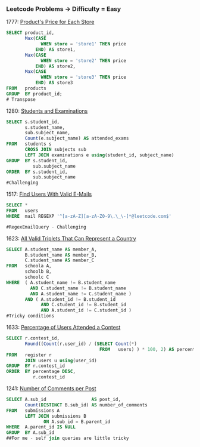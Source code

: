### Leetcode Problems -> Difficulty = Easy

1777: [Product's Price for Each Store](https://leetcode.com/problems/products-price-for-each-store/)

```sql
SELECT product_id,
       Max(CASE
             WHEN store = 'store1' THEN price
           END) AS store1,
       Max(CASE
             WHEN store = 'store2' THEN price
           END) AS store2,
       Max(CASE
             WHEN store = 'store3' THEN price
           END) AS store3
FROM   products
GROUP  BY product_id; 
# Transpose
```
1280: [Students and Examinations](https://leetcode.com/problems/students-and-examinations/)

~~~sql
SELECT s.student_id,
       s.student_name,
       sub.subject_name,
       Count(e.subject_name) AS attended_exams
FROM   students s
       CROSS JOIN subjects sub
       LEFT JOIN examinations e using(student_id, subject_name)
GROUP  BY s.student_id,
          sub.subject_name
ORDER  BY s.student_id,
          sub.subject_name
#Challenging
~~~
1517: [Find Users With Valid E-Mails](https://leetcode.com/problems/find-users-with-valid-e-mails/)

```sql
SELECT *
FROM   users
WHERE  mail REGEXP '^[a-zA-Z][a-zA-Z0-9\.\_\-]*@leetcode.com$'

#RegexEmailQuery - Challenging
```
1623: [All Valid Triplets That Can Represent a Country](https://leetcode.com/problems/all-valid-triplets-that-can-represent-a-country/)

```sql
SELECT A.student_name AS member_A,
       B.student_name AS member_B,
       C.student_name AS member_C
FROM   schoola A,
       schoolb B,
       schoolc C
WHERE  ( A.student_name != B.student_name
         AND C.student_name != B.student_name
         AND A.student_name != C.student_name )
       AND ( A.student_id != B.student_id
             AND C.student_id != B.student_id
             AND A.student_id != C.student_id ) 
#Tricky conditions    
```

1633: [Percentage of Users Attended a Contest](https://leetcode.com/problems/percentage-of-users-attended-a-contest/)

```sql
SELECT r.contest_id,
       Round((Count(r.user_id) / (SELECT Count(*)
                                   FROM   users) ) * 100, 2) AS percentage
FROM   register r
       JOIN users u using(user_id)
GROUP  BY r.contest_id
ORDER  BY percentage DESC,
          r.contest_id 
```
1241: [Number of Comments per Post](https://leetcode.com/problems/number-of-comments-per-post/)

```sql
SELECT A.sub_id                 AS post_id,
       Count(DISTINCT B.sub_id) AS number_of_comments
FROM   submissions A
       LEFT JOIN submissions B
              ON A.sub_id = B.parent_id
WHERE  A.parent_id IS NULL
GROUP  BY A.sub_id 
##For me - self join queries are little tricky
```